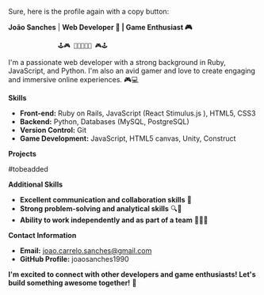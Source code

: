 Sure, here is the profile again with a copy button:

**João Sanches** | **Web Developer 🦾 | Game Enthusiast 🎮**

                  🕹️🎮 👾👾👾👾👾 🎮🕹️
I'm a passionate web developer with a strong background in Ruby, JavaScript, and Python. I'm also an avid gamer and love to create engaging and immersive online experiences. 🎮💻

**Skills**

* **Front-end:** Ruby on Rails, JavaScript (React Stimulus.js ), HTML5, CSS3
* **Backend:** Python, Databases (MySQL, PostgreSQL)
* **Version Control:** Git
* **Game Development:** JavaScript, HTML5 canvas, Unity, Construct

**Projects**

#tobeadded

**Additional Skills**

* **Excellent communication and collaboration skills** 🤝
* **Strong problem-solving and analytical skills** 🔍🧠
* **Ability to work independently and as part of a team** 👨‍🔬🤝


**Contact Information**

* **Email:** joao.carrelo.sanches@gmail.com
* **GitHub Profile:** joaosanches1990

**I'm excited to connect with other developers and game enthusiasts! Let's build something awesome together!** 🤯
